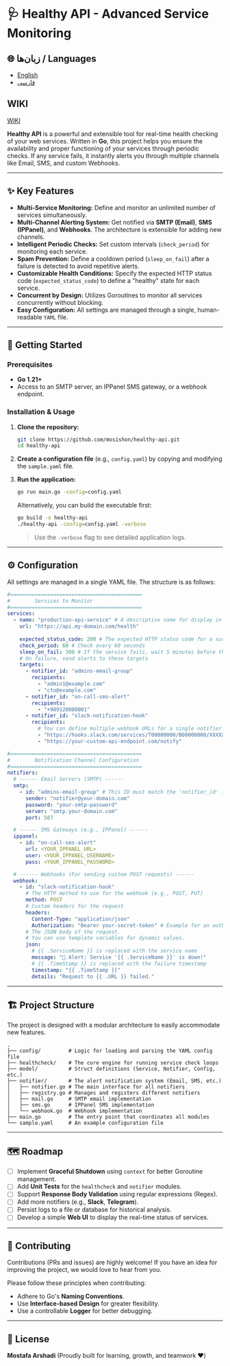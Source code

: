 # 🩺 Healthy API - Advanced Service Monitoring

## 🌐 زبان‌ها / Languages

- [English](README.md)
- [فارسی](README.fa.md)

## WIKI

[WIKI](WIKI.md)

**Healthy API** is a powerful and extensible tool for real-time health checking of your web services. Written in **Go**, this project helps you ensure the availability and proper functioning of your services through periodic checks. If any service fails, it instantly alerts you through multiple channels like Email, SMS, and custom Webhooks.

---

## ✨ Key Features

- **Multi-Service Monitoring:** Define and monitor an unlimited number of services simultaneously.
- **Multi-Channel Alerting System:** Get notified via **SMTP (Email)**, **SMS (IPPanel)**, and **Webhooks**. The architecture is extensible for adding new channels.
- **Intelligent Periodic Checks:** Set custom intervals (`check_period`) for monitoring each service.
- **Spam Prevention:** Define a cooldown period (`sleep_on_fail`) after a failure is detected to avoid repetitive alerts.
- **Customizable Health Conditions:** Specify the expected HTTP status code (`expected_status_code`) to define a "healthy" state for each service.
- **Concurrent by Design:** Utilizes Goroutines to monitor all services concurrently without blocking.
- **Easy Configuration:** All settings are managed through a single, human-readable `YAML` file.

---

## 🚀 Getting Started

### Prerequisites

- **Go 1.21+**
- Access to an SMTP server, an IPPanel SMS gateway, or a webhook endpoint.

### Installation & Usage

1.  **Clone the repository:**
    ```bash
    git clone https://github.com/mosishon/healthy-api.git
    cd healthy-api
    ```

2.  **Create a configuration file** (e.g., `config.yaml`) by copying and modifying the `sample.yaml` file.

3.  **Run the application:**
    ```bash
    go run main.go -config=config.yaml
    ```

    Alternatively, you can build the executable first:
    ```bash
    go build -o healthy-api
    ./healthy-api -config=config.yaml -verbose
    ```
    > Use the `-verbose` flag to see detailed application logs.

---

## ⚙️ Configuration

All settings are managed in a single YAML file. The structure is as follows:

```yaml
#===========================================
#        Services to Monitor
#===========================================
services:
  - name: "production-api-service" # A descriptive name for display in alerts
    url: "https://api.my-domain.com/health"
    
    expected_status_code: 200 # The expected HTTP status code for a successful check
    check_period: 60 # Check every 60 seconds
    sleep_on_fail: 300 # If the service fails, wait 5 minutes before the next check to prevent spam
    # On failure, send alerts to these targets
    targets:
      - notifier_id: "admins-email-group"
        recipients:
          - "admin1@example.com"
          - "cto@example.com"
      - notifier_id: "on-call-sms-alert"
        recipients:
          - "+989120000001"
      - notifier_id: "slack-notification-hook"
        recipients:
          # You can define multiple webhook URLs for a single notifier ID
          - "https://hooks.slack.com/services/T00000000/B00000000/XXXXXXXXXXXXXXXXXXXXXXXX"
          - "https://your-custom-api-endpoint.com/notify"

#===========================================
#        Notification Channel Configuration
#===========================================
notifiers:
  # ------ Email Servers (SMTP) ------
  smtp:
    - id: "admins-email-group" # This ID must match the 'notifier_id' in services
      sender: "notifier@your-domain.com"
      password: "your-smtp-password"
      server: "smtp.your-domain.com"
      port: 587

  # ------ SMS Gateways (e.g., IPPanel) ------
  ippanel: 
    - id: "on-call-sms-alert"
      url: <YOUR_IPPANEL_URL>
      user: <YOUR_IPPANEL_USERNAME>
      pass: <YOUR_IPPANEL_PASSWORD>

  # ------ Webhooks (For sending custom POST requests) ------
  webhook:
    - id: "slack-notification-hook"
      # The HTTP method to use for the webhook (e.g., POST, PUT)
      method: POST
      # Custom headers for the request
      headers:
        Content-Type: "application/json"
        Authorization: "Bearer your-secret-token" # Example for an auth header
      # The JSON body of the request.
      # You can use template variables for dynamic values.
      json:
        # {{ .ServiceName }} is replaced with the service name
        message: "🔴 Alert: Service '{{ .ServiceName }}' is down!"
        # {{ .TimeStamp }} is replaced with the failure timestamp
        timestamp: "{{ .TimeStamp }}"
        details: "Request to {{ .URL }} failed."
```

---

## 🏗️ Project Structure

The project is designed with a modular architecture to easily accommodate new features.

```
.
├── config/         # Logic for loading and parsing the YAML config file
├── healthcheck/    # The core engine for running service check loops
├── model/          # Struct definitions (Service, Notifier, Config, etc.)
├── notifier/       # The alert notification system (Email, SMS, etc.)
│   ├── notifier.go # The main interface for all notifiers
│   ├── registry.go # Manages and registers different notifiers
│   ├── mail.go     # SMTP email implementation
│   ├── sms.go      # IPPanel SMS implementation
│   └── webhook.go  # Webhook implementation
├── main.go         # The entry point that coordinates all modules
└── sample.yaml     # An example configuration file
```

---

## 🗺️ Roadmap

- [ ] Implement **Graceful Shutdown** using `context` for better Goroutine management.
- [ ] Add **Unit Tests** for the `healthcheck` and `notifier` modules.
- [ ] Support **Response Body Validation** using regular expressions (Regex).
- [ ] Add more notifiers (e.g., **Slack**, **Telegram**).
- [ ] Persist logs to a file or database for historical analysis.
- [ ] Develop a simple **Web UI** to display the real-time status of services.

---

## 🤝 Contributing

Contributions (PRs and issues) are highly welcome! If you have an idea for improving the project, we would love to hear from you.

Please follow these principles when contributing:
- Adhere to Go's **Naming Conventions**.
- Use **Interface-based Design** for greater flexibility.
- Use a controllable **Logger** for better debugging.

---

## 📄 License

**Mostafa Arshadi** (Proudly built for learning, growth, and teamwork ❤️)